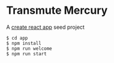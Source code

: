 # Transmute Mercury 

A [create react app](/app/README.md) seed project

```
$ cd app
$ npm install
$ npm run welcome
$ npm run start
```